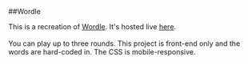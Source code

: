 ##Wordle

This is a recreation of [Wordle](https://www.nytimes.com/games/wordle/index.html). It's hosted live [here](wordle-4lq.pages.dev).<br/><br/>
You can play up to three rounds. This project is front-end only and the words are hard-coded in. The CSS is mobile-responsive.